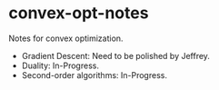 # convex-opt-notes

Notes for convex optimization. 

- Gradient Descent: Need to be polished by Jeffrey.
- Duality: In-Progress. 
- Second-order algorithms: In-Progress.
